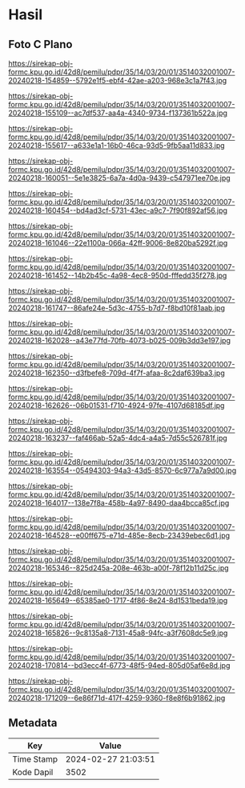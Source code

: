# Hasil

## Foto C Plano

https://sirekap-obj-formc.kpu.go.id/42d8/pemilu/pdpr/35/14/03/20/01/3514032001007-20240218-154859--5792e1f5-ebf4-42ae-a203-968e3c1a7f43.jpg

https://sirekap-obj-formc.kpu.go.id/42d8/pemilu/pdpr/35/14/03/20/01/3514032001007-20240218-155109--ac7df537-aa4a-4340-9734-f137361b522a.jpg

https://sirekap-obj-formc.kpu.go.id/42d8/pemilu/pdpr/35/14/03/20/01/3514032001007-20240218-155617--a633e1a1-16b0-46ca-93d5-9fb5aa11d833.jpg

https://sirekap-obj-formc.kpu.go.id/42d8/pemilu/pdpr/35/14/03/20/01/3514032001007-20240218-160051--5e1e3825-6a7a-4d0a-9439-c547971ee70e.jpg

https://sirekap-obj-formc.kpu.go.id/42d8/pemilu/pdpr/35/14/03/20/01/3514032001007-20240218-160454--bd4ad3cf-5731-43ec-a9c7-7f90f892af56.jpg

https://sirekap-obj-formc.kpu.go.id/42d8/pemilu/pdpr/35/14/03/20/01/3514032001007-20240218-161046--22e1100a-066a-42ff-9006-8e820ba5292f.jpg

https://sirekap-obj-formc.kpu.go.id/42d8/pemilu/pdpr/35/14/03/20/01/3514032001007-20240218-161452--14b2b45c-4a98-4ec8-950d-fffedd35f278.jpg

https://sirekap-obj-formc.kpu.go.id/42d8/pemilu/pdpr/35/14/03/20/01/3514032001007-20240218-161747--86afe24e-5d3c-4755-b7d7-f8bd10f81aab.jpg

https://sirekap-obj-formc.kpu.go.id/42d8/pemilu/pdpr/35/14/03/20/01/3514032001007-20240218-162028--a43e77fd-70fb-4073-b025-009b3dd3e197.jpg

https://sirekap-obj-formc.kpu.go.id/42d8/pemilu/pdpr/35/14/03/20/01/3514032001007-20240218-162350--d3fbefe8-709d-4f7f-afaa-8c2daf639ba3.jpg

https://sirekap-obj-formc.kpu.go.id/42d8/pemilu/pdpr/35/14/03/20/01/3514032001007-20240218-162626--06b01531-f710-4924-97fe-4107d68185df.jpg

https://sirekap-obj-formc.kpu.go.id/42d8/pemilu/pdpr/35/14/03/20/01/3514032001007-20240218-163237--faf466ab-52a5-4dc4-a4a5-7d55c526781f.jpg

https://sirekap-obj-formc.kpu.go.id/42d8/pemilu/pdpr/35/14/03/20/01/3514032001007-20240218-163554--05494303-94a3-43d5-8570-6c977a7a9d00.jpg

https://sirekap-obj-formc.kpu.go.id/42d8/pemilu/pdpr/35/14/03/20/01/3514032001007-20240218-164017--138e7f8a-458b-4a97-8490-daa4bcca85cf.jpg

https://sirekap-obj-formc.kpu.go.id/42d8/pemilu/pdpr/35/14/03/20/01/3514032001007-20240218-164528--e00ff675-e71d-485e-8ecb-23439ebec6d1.jpg

https://sirekap-obj-formc.kpu.go.id/42d8/pemilu/pdpr/35/14/03/20/01/3514032001007-20240218-165346--825d245a-208e-463b-a00f-78f12b11d25c.jpg

https://sirekap-obj-formc.kpu.go.id/42d8/pemilu/pdpr/35/14/03/20/01/3514032001007-20240218-165649--65385ae0-1717-4f86-8e24-8d1531beda19.jpg

https://sirekap-obj-formc.kpu.go.id/42d8/pemilu/pdpr/35/14/03/20/01/3514032001007-20240218-165826--9c8135a8-7131-45a8-94fc-a3f7608dc5e9.jpg

https://sirekap-obj-formc.kpu.go.id/42d8/pemilu/pdpr/35/14/03/20/01/3514032001007-20240218-170814--bd3ecc4f-6773-48f5-94ed-805d05af6e8d.jpg

https://sirekap-obj-formc.kpu.go.id/42d8/pemilu/pdpr/35/14/03/20/01/3514032001007-20240218-171209--6e86f71d-417f-4259-9360-f8e8f6b91862.jpg


## Metadata

| Key        | Value               |
| ---------- | ------------------- |
| Time Stamp | 2024-02-27 21:03:51 |
| Kode Dapil | 3502                |



